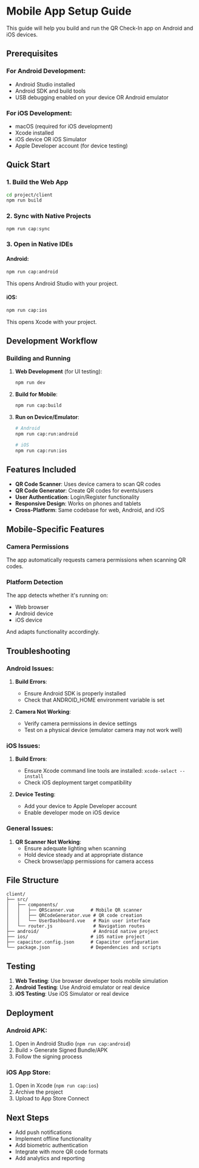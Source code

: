 # Mobile App Setup Guide

This guide will help you build and run the QR Check-In app on Android and iOS devices.

## Prerequisites

### For Android Development:
- Android Studio installed
- Android SDK and build tools
- USB debugging enabled on your device OR Android emulator

### For iOS Development:
- macOS (required for iOS development)
- Xcode installed
- iOS device OR iOS Simulator
- Apple Developer account (for device testing)

## Quick Start

### 1. Build the Web App
```bash
cd project/client
npm run build
```

### 2. Sync with Native Projects
```bash
npm run cap:sync
```

### 3. Open in Native IDEs

#### Android:
```bash
npm run cap:android
```
This opens Android Studio with your project.

#### iOS:
```bash
npm run cap:ios
```
This opens Xcode with your project.

## Development Workflow

### Building and Running

1. **Web Development** (for UI testing):
   ```bash
   npm run dev
   ```

2. **Build for Mobile**:
   ```bash
   npm run cap:build
   ```

3. **Run on Device/Emulator**:
   ```bash
   # Android
   npm run cap:run:android
   
   # iOS
   npm run cap:run:ios
   ```

## Features Included

- **QR Code Scanner**: Uses device camera to scan QR codes
- **QR Code Generator**: Create QR codes for events/users
- **User Authentication**: Login/Register functionality
- **Responsive Design**: Works on phones and tablets
- **Cross-Platform**: Same codebase for web, Android, and iOS

## Mobile-Specific Features

### Camera Permissions
The app automatically requests camera permissions when scanning QR codes.

### Platform Detection
The app detects whether it's running on:
- Web browser
- Android device
- iOS device

And adapts functionality accordingly.

## Troubleshooting

### Android Issues:

1. **Build Errors**: 
   - Ensure Android SDK is properly installed
   - Check that ANDROID_HOME environment variable is set

2. **Camera Not Working**:
   - Verify camera permissions in device settings
   - Test on a physical device (emulator camera may not work well)

### iOS Issues:

1. **Build Errors**:
   - Ensure Xcode command line tools are installed: `xcode-select --install`
   - Check iOS deployment target compatibility

2. **Device Testing**:
   - Add your device to Apple Developer account
   - Enable developer mode on iOS device

### General Issues:

1. **QR Scanner Not Working**:
   - Ensure adequate lighting when scanning
   - Hold device steady and at appropriate distance
   - Check browser/app permissions for camera access

## File Structure

```
client/
├── src/
│   ├── components/
│   │   ├── QRScanner.vue      # Mobile QR scanner
│   │   ├── QRCodeGenerator.vue # QR code creation
│   │   └── UserDashboard.vue   # Main user interface
│   └── router.js               # Navigation routes
├── android/                    # Android native project
├── ios/                       # iOS native project
├── capacitor.config.json      # Capacitor configuration
└── package.json               # Dependencies and scripts
```

## Testing

1. **Web Testing**: Use browser developer tools mobile simulation
2. **Android Testing**: Use Android emulator or real device
3. **iOS Testing**: Use iOS Simulator or real device

## Deployment

### Android APK:
1. Open in Android Studio (`npm run cap:android`)
2. Build > Generate Signed Bundle/APK
3. Follow the signing process

### iOS App Store:
1. Open in Xcode (`npm run cap:ios`)
2. Archive the project
3. Upload to App Store Connect

## Next Steps

- Add push notifications
- Implement offline functionality
- Add biometric authentication
- Integrate with more QR code formats
- Add analytics and reporting

